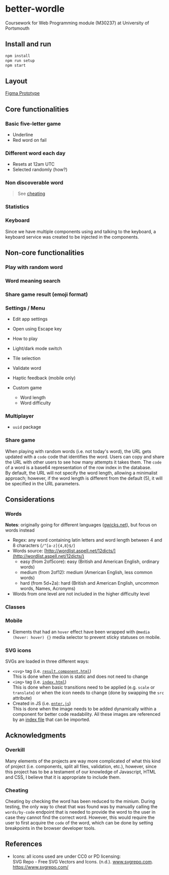 # better-wordle

Coursework for Web Programming module (M30237) at University of Portsmouth

## Install and run

```sh
npm install
npm run setup
npm start
```

## Layout

[Figma Prototype](https://www.figma.com/file/u0nTlcMm0l8TFa9kjbFQUP/Untitled?node-id=0%3A1)

## Core functionalities

### Basic five-letter game

- Underline
- Red word on fail

### Different word each day

- Resets at 12am UTC
- Selected randomly (how?)

### Non discoverable word

> See [cheating](#cheating)

### Statistics

### Keyboard

Since we have multiple components using and talking to the keyboard, a keyboard service was created to be injected in the components.

## Non-core functionalities

### Play with random word

### Word meaning search

### Share game result (emoji format)

### Settings / Menu

- Edit app settings
- Open using Escape key

- How to play

- Light/dark mode switch
- Tile selection
- Validate word
- Haptic feedback (mobile only)
- Custom game
  - Word length
  - Word difficulty

### Multiplayer

- `uuid` package

### Share game

When playing with random words (i.e. not today's word), the URL gets updated with a `code` code that identifies the word.
Users can copy and share the URL with other users to see how many attempts it takes them. The `code` of a word is a base64 representation of the row index in the database.  
By default, the URL will not specify the word length, allowing a minimalist approach; however, if the word length is different from the default (5), it will be specified in the URL parameters.

## Considerations

### Words

**Notes**: originally going for different languages ([gwicks.net](http://www.gwicks.net/dictionaries.htm)), but focus on words instead

- Regex: any word containing latin letters and word length between 4 and 8 characters (`/^[a-z]{4,8}$/`)
- Words source: [http://wordlist.aspell.net/12dicts/](http://wordlist.aspell.net/12dicts/)
  - easy (from 2of5core): easy (British and American English, ordinary words)
  - medium (from 2of12): medium (American English, less common words)
  - hard (from 5d+2a): hard (British and American English, uncommon words, Names, Acronyms)
- Words from one level are not included in the higher difficulty level

### Classes

<!-- TODO: discuss classes being used -->

### Mobile

- Elements that had an `hover` effect have been wrapped with `@media (hover: hover) {}` media selector to prevent sticky statuses on mobile.

### SVG icons

SVGs are loaded in three different ways:

- `<svg>` tag (i.e. [`result.component.html`](client/js/components/game/result/result.component.html))  
This is done when the icon is static and does not need to change
- `<img>` tag (i.e. [`index.html`](client/index.html))  
This is done when basic transitions need to be applied (e.g. `scale` or `translate`) or when the icon needs to change (done by swapping the `src` attribute)
- Created in JS (i.e. [`enter.js`](client/js/svg/enter.js))  
This is done when the image needs to be added dynamically within a component for better code readability. All these images are referenced by an [index file](client/js/svg/index.js) that can be imported.

## Acknowledgments

### Overkill

Many elements of the projects are way more complicated of what this kind of project (i.e. components, split all files, validation, etc.), however, since this project has to be a testament of our knowledge of Javascript, HTML and CSS, I believe that it is appropriate to include them.

### Cheating

Cheating by checking the word has been reduced to the minium.
During testing, the only way to cheat that was found was by manually calling the `words/by-code` endpoint that is needed to provide the word to the user in case they cannot find the correct word. However, this would require the user to first acquire the `code` of the word, which can be done by setting breakpoints in the browser developer tools.

## References

- Icons: all icons used are under CC0 or PD licensing:  
SVG Repo - Free SVG Vectors and Icons. (n.d.). www.svgrepo.com. <https://www.svgrepo.com/>
